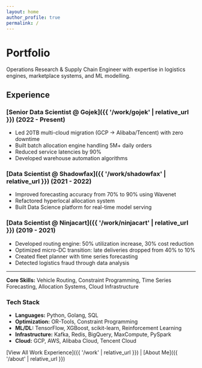 ```yaml
---
layout: home
author_profile: true
permalink: /
---
```


# Portfolio

Operations Research & Supply Chain Engineer with expertise in logistics engines, marketplace systems, and ML modelling.

## Experience

### [Senior Data Scientist @ Gojek]({{ '/work/gojek' | relative_url }}) (2022 - Present)
- Led 20TB multi-cloud migration (GCP → Alibaba/Tencent) with zero downtime
- Built batch allocation engine handling 5M+ daily orders
- Reduced service latencies by 90%
- Developed warehouse automation algorithms

### [Data Scientist @ Shadowfax]({{ '/work/shadowfax' | relative_url }}) (2021 - 2022)
- Improved forecasting accuracy from 70% to 90% using Wavenet
- Refactored hyperlocal allocation system
- Built Data Science platform for real-time model serving

### [Data Scientist @ Ninjacart]({{ '/work/ninjacart' | relative_url }}) (2019 - 2021)
- Developed routing engine: 50% utilization increase, 30% cost reduction
- Optimized micro-DC transition: late deliveries dropped from 40% to 10%
- Created fleet planner with time series forecasting
- Detected logistics fraud through data analysis

---

**Core Skills:** Vehicle Routing, Constraint Programming, Time Series Forecasting, Allocation Systems, Cloud Infrastructure

### Tech Stack

- **Languages:** Python, Golang, SQL
- **Optimization:** OR-Tools, Constraint Programming
- **ML/DL:** TensorFlow, XGBoost, scikit-learn, Reinforcement Learning
- **Infrastructure:** Kafka, Redis, BigQuery, MaxCompute, PySpark
- **Cloud:** GCP, AWS, Alibaba Cloud, Tencent Cloud

[View All Work Experience]({{ '/work' | relative_url }}) | [About Me]({{ '/about' | relative_url }})
